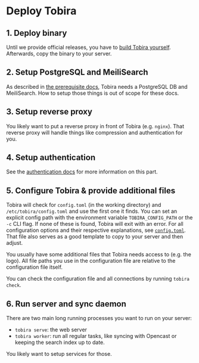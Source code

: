 # Deploy Tobira

## 1. Deploy binary

Until we provide official releases, you have to [build Tobira yourself](./build-release.md).
Afterwards, copy the binary to your server.


## 2. Setup PostgreSQL and MeiliSearch

As described in [the prerequisite docs](./run-requirements.md), Tobira needs a PostgreSQL DB and MeiliSearch.
How to setup those things is out of scope for these docs.


## 3. Setup reverse proxy

You likely want to put a reverse proxy in front of Tobira (e.g. `nginx`).
That reverse proxy will handle things like compression and authentication for you.


## 4. Setup authentication

See the [authentication docs](./auth) for more information on this part.


## 5. Configure Tobira & provide additional files

Tobira will check for `config.toml` (in the working directory) and `/etc/tobira/config.toml` and use the first one it finds.
You can set an explicit config path with the environment variable `TOBIRA_CONFIG_PATH` or the `-c` CLI flag.
If none of these is found, Tobira will exit with an error.
For all configuration options and their respective explanations, see [`config.toml`](./config.toml).
That file also serves as a good template to copy to your server and then adjust.

You usually have some additional files that Tobira needs access to (e.g. the logo).
All file paths you use in the configuration file are relative to the configuration file itself.

You can check the configuration file and all connections by running `tobira check`.


## 6. Run server and sync daemon

There are two main long running processes you want to run on your server:

- `tobira serve`: the web server
- `tobira worker`: run all regular tasks, like syncing with Opencast or keeping the search index up to date.

You likely want to setup services for those.
